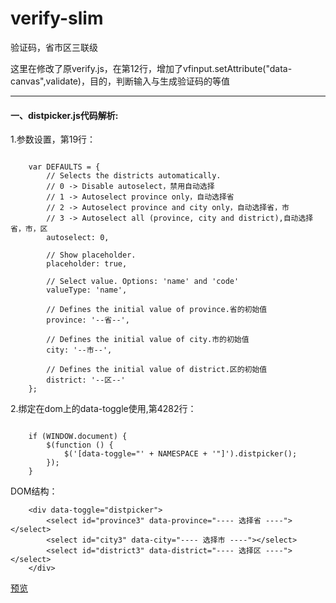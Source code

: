 # verify-slim
验证码，省市区三联级

这里在修改了原verify.js，在第12行，增加了vfinput.setAttribute("data-canvas",validate)，目的，判断输入与生成验证码的等值

***

#### 一、distpicker.js代码解析:

1.参数设置，第19行：
<pre><code>
    var DEFAULTS = {
        // Selects the districts automatically.
        // 0 -> Disable autoselect，禁用自动选择
        // 1 -> Autoselect province only，自动选择省
        // 2 -> Autoselect province and city only，自动选择省，市
        // 3 -> Autoselect all (province, city and district),自动选择省，市，区
        autoselect: 0,

        // Show placeholder.
        placeholder: true,

        // Select value. Options: 'name' and 'code'
        valueType: 'name',

        // Defines the initial value of province.省的初始值
        province: '--省--',

        // Defines the initial value of city.市的初始值
        city: '--市--',

        // Defines the initial value of district.区的初始值
        district: '--区--'
    };
</code></pre>

2.绑定在dom上的data-toggle使用,第4282行：
<pre><code>
    if (WINDOW.document) {
        $(function () {
            $('[data-toggle="' + NAMESPACE + '"]').distpicker();
        });
    }
</code></pre>

DOM结构：
```
    <div data-toggle="distpicker">
        <select id="province3" data-province="---- 选择省 ----"></select>
        <select id="city3" data-city="---- 选择市 ----"></select>
        <select id="district3" data-district="---- 选择区 ----"></select>
    </div>
```

[预览](https://besswang.github.io/verify-slim/index.html)
